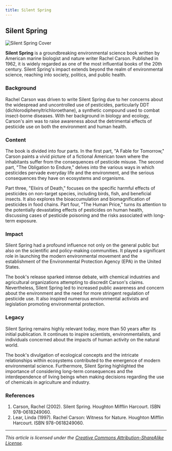 ```yaml
---
title: Silent Spring
---
```

## Silent Spring

![Silent Spring Cover](https://upload.wikimedia.org/wikipedia/commons/thumb/8/87/SilentSpring.jpg/220px-SilentSpring.jpg)

**Silent Spring** is a groundbreaking environmental science book written by American marine biologist and nature writer Rachel Carson. Published in 1962, it is widely regarded as one of the most influential books of the 20th century. Silent Spring's impact extends beyond the realm of environmental science, reaching into society, politics, and public health.

### Background

Rachel Carson was driven to write Silent Spring due to her concerns about the widespread and uncontrolled use of pesticides, particularly DDT (dichlorodiphenyltrichloroethane), a synthetic compound used to combat insect-borne diseases. With her background in biology and ecology, Carson's aim was to raise awareness about the detrimental effects of pesticide use on both the environment and human health.

### Content

The book is divided into four parts. In the first part, "A Fable for Tomorrow," Carson paints a vivid picture of a fictional American town where the inhabitants suffer from the consequences of pesticide misuse. The second part, "The Obligation to Endure," delves into the various ways in which pesticides pervade everyday life and the environment, and the serious consequences they have on ecosystems and organisms.

Part three, "Elixirs of Death," focuses on the specific harmful effects of pesticides on non-target species, including birds, fish, and beneficial insects. It also explores the bioaccumulation and biomagnification of pesticides in food chains. Part four, "The Human Price," turns its attention to the potentially devastating effects of pesticides on human health, discussing cases of pesticide poisoning and the risks associated with long-term exposure.

### Impact

Silent Spring had a profound influence not only on the general public but also on the scientific and policy-making communities. It played a significant role in launching the modern environmental movement and the establishment of the Environmental Protection Agency (EPA) in the United States.

The book's release sparked intense debate, with chemical industries and agricultural organizations attempting to discredit Carson's claims. Nevertheless, Silent Spring led to increased public awareness and concern about the environment and the need for more stringent regulation of pesticide use. It also inspired numerous environmental activists and legislation promoting environmental protection.

### Legacy

Silent Spring remains highly relevant today, more than 50 years after its initial publication. It continues to inspire scientists, environmentalists, and individuals concerned about the impacts of human activity on the natural world.

The book's divulgation of ecological concepts and the intricate relationships within ecosystems contributed to the emergence of modern environmental science. Furthermore, Silent Spring highlighted the importance of considering long-term consequences and the interdependence of living beings when making decisions regarding the use of chemicals in agriculture and industry.

### References

1. Carson, Rachel (2002). Silent Spring. Houghton Mifflin Harcourt. ISBN 978-0618249060.
2. Lear, Linda (1997). Rachel Carson: Witness for Nature. Houghton Mifflin Harcourt. ISBN 978-0618249060.

---

*This article is licensed under the [Creative Commons Attribution-ShareAlike License](https://creativecommons.org/licenses/by-sa/3.0/).*